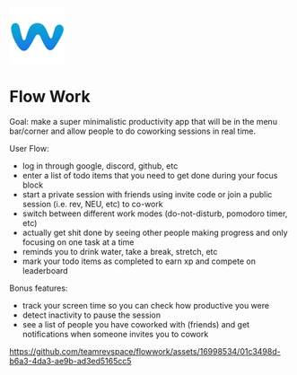 <img src="logo.png" height="100" />

# Flow Work

Goal: make a super minimalistic productivity app that will be in the menu bar/corner and allow people to do coworking sessions in real time.

User Flow:
- log in through google, discord, github, etc
- enter a list of todo items that you need to get done during your focus block
- start a private session with friends using invite code or join a public session (i.e. rev, NEU, etc) to co-work
- switch between different work modes (do-not-disturb, pomodoro timer, etc)
- actually get shit done by seeing other people making progress and only focusing on one task at a time
- reminds you to drink water, take a break, stretch, etc
- mark your todo items as completed to earn xp and compete on leaderboard

Bonus features:
- track your screen time so you can check how productive you were
- detect inactivity to pause the session
- see a list of people you have coworked with (friends) and get notifications when someone invites you to cowork

https://github.com/teamrevspace/flowwork/assets/16998534/01c3498d-b6a3-4da3-ae9b-ad3ed5165cc5
